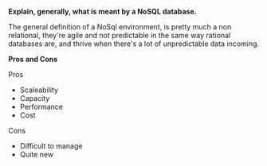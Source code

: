  **Explain, generally, what is meant by a NoSQL database.**

The general definition of a NoSql environment, is pretty much a non relational, they're agile and not predictable in the same way rational databases are, and thrive when there's a lot of unpredictable data incoming.

**Pros and Cons**

Pros
* Scaleability
* Capacity
* Performance
* Cost

Cons
* Difficult to manage
* Quite new

